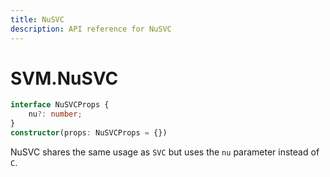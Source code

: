 ```yaml
---
title: NuSVC
description: API reference for NuSVC
---
```


# SVM.NuSVC

```ts
interface NuSVCProps {
    nu?: number;
}
constructor(props: NuSVCProps = {})
```

NuSVC shares the same usage as `SVC` but uses the `nu` parameter instead of `C`.
